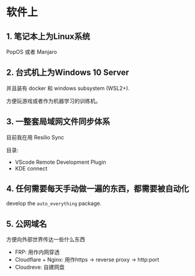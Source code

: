 # 软件上

## 1. 笔记本上为Linux系统

PopOS 或者 Manjaro

## 2. 台式机上为Windows 10 Server

并且装有 docker 和 windows subsystem \(WSL2+\).

方便玩游戏或者作为机器学习的训练机。

## 3. 一整套局域网文件同步体系

目前我在用 Resilio Sync

目录: 

* VScode Remote Development Plugin
* KDE connect

## 4. 任何需要每天手动做一遍的东西，都需要被自动化

develop the `auto_everything` package.

## 5. 公网域名

方便向外部世界传达一些什么东西

* FRP: 用作内网穿透
* Cloudflare + Nginx: 用作https -&gt; reverse proxy -&gt; http:port
* Cloudreve: 自建网盘


